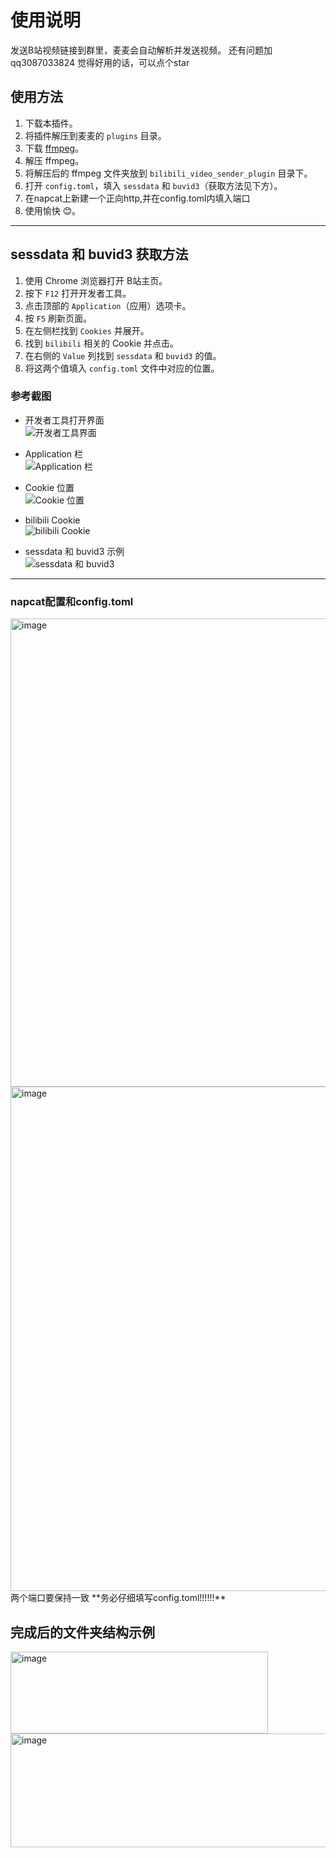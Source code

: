 # 使用说明
发送B站视频链接到群里，麦麦会自动解析并发送视频。
还有问题加qq3087033824
觉得好用的话，可以点个star

## 使用方法

1. 下载本插件。
2. 将插件解压到麦麦的 `plugins` 目录。
3. 下载 [ffmpeg](https://ffmpeg.org/)。
4. 解压 ffmpeg。
5. 将解压后的 ffmpeg 文件夹放到 `bilibili_video_sender_plugin` 目录下。
6. 打开 `config.toml`，填入 `sessdata` 和 `buvid3`（获取方法见下方）。
7. 在napcat上新建一个正向http,并在config.toml内填入端口
8. 使用愉快 😊。

---

## sessdata 和 buvid3 获取方法

1. 使用 Chrome 浏览器打开 B站主页。
2. 按下 `F12` 打开开发者工具。
3. 点击顶部的 `Application`（应用）选项卡。
4. 按 `F5` 刷新页面。
5. 在左侧栏找到 `Cookies` 并展开。
6. 找到 `bilibili` 相关的 Cookie 并点击。
7. 在右侧的 `Value` 列找到 `sessdata` 和 `buvid3` 的值。
8. 将这两个值填入 `config.toml` 文件中对应的位置。

### 参考截图

- 开发者工具打开界面  
  ![开发者工具界面](https://github.com/user-attachments/assets/d8b040de-a038-4772-b588-26df92d5ce73)

- Application 栏  
  ![Application 栏](https://github.com/user-attachments/assets/0b8a5954-d6cd-47b6-95b9-126115203907)

- Cookie 位置  
  ![Cookie 位置](https://github.com/user-attachments/assets/4dc9c217-f78d-4d68-bb00-71ace2d3381f)

- bilibili Cookie  
  ![bilibili Cookie](https://github.com/user-attachments/assets/d82e3b15-64cd-490b-8eea-c6258ca0f6e2)

- sessdata 和 buvid3 示例  
  ![sessdata 和 buvid3](https://github.com/user-attachments/assets/607aa291-c927-4d00-8975-5e85fa0d1214)

---
### napcat配置和config.toml
<img width="645" height="749" alt="image" src="https://github.com/user-attachments/assets/223c491f-8433-4c47-923a-c4c830c9e572" />
<img width="1186" height="807" alt="image" src="https://github.com/user-attachments/assets/10c79e45-048a-46c8-8d1d-ca7a4044070c" />
两个端口要保持一致
**务必仔细填写config.toml!!!!!!**


## 完成后的文件夹结构示例
<img width="412" height="131" alt="image" src="https://github.com/user-attachments/assets/63ef60df-99f3-4c79-b124-da566fd15cd0" />
<img width="659" height="182" alt="image" src="https://github.com/user-attachments/assets/ddeb422f-b9fc-49b6-a652-866d06eb812c" />




